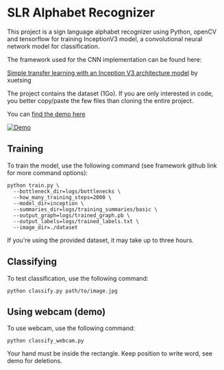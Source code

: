 # SLR Alphabet Recognizer

This project is a sign language alphabet recognizer using Python, openCV and tensorflow for training InceptionV3 model, a convolutional neural network model for classification.

The framework used for the CNN implementation can be found here:

[Simple transfer learning with an Inception V3 architecture model](https://github.com/xuetsing/image-classification-tensorflow) by xuetsing

The project contains the dataset (1Go). If you are only interested in code, you better copy/paste the few files than cloning the entire project.

You can [find the demo here](https://youtu.be/kBw-xGEIYhY)

[![Demo](http://img.youtube.com/vi/kBw-xGEIYhY/0.jpg)](http://www.youtube.com/watch?v=kBw-xGEIYhY)

## Training

To train the model, use the following command (see framework github link for more command options):
```
python train.py \
  --bottleneck_dir=logs/bottlenecks \
  --how_many_training_steps=2000 \
  --model_dir=inception \
  --summaries_dir=logs/training_summaries/basic \
  --output_graph=logs/trained_graph.pb \
  --output_labels=logs/trained_labels.txt \
  --image_dir=./dataset
```
If you're using the provided dataset, it may take up to three hours.
  
## Classifying
  
To test classification, use the following command:
```
python classify.py path/to/image.jpg
```

## Using webcam (demo)

To use webcam, use the following command:
```
python classify_webcam.py
```
Your hand must be inside the rectangle. Keep position to write word, see demo for deletions.
